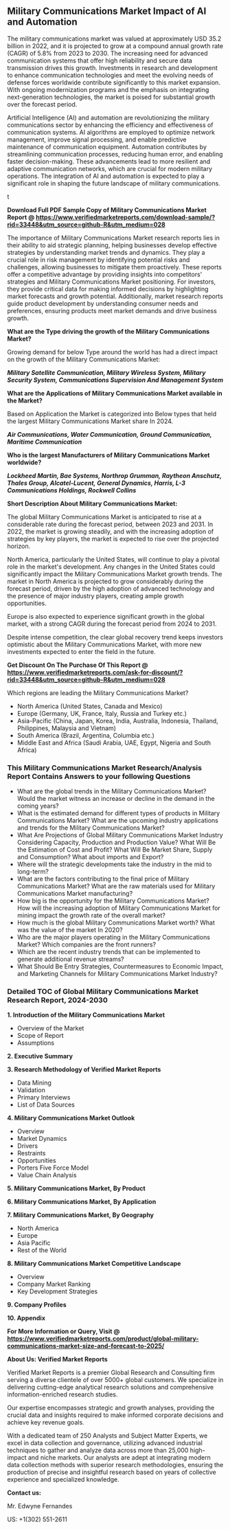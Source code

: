 <h2>Military Communications Market Impact of AI and Automation</h2><p>The military communications market was valued at approximately USD 35.2 billion in 2022, and it is projected to grow at a compound annual growth rate (CAGR) of 5.8% from 2023 to 2030. The increasing need for advanced communication systems that offer high reliability and secure data transmission drives this growth. Investments in research and development to enhance communication technologies and meet the evolving needs of defense forces worldwide contribute significantly to this market expansion. With ongoing modernization programs and the emphasis on integrating next-generation technologies, the market is poised for substantial growth over the forecast period.</p><p>Artificial Intelligence (AI) and automation are revolutionizing the military communications sector by enhancing the efficiency and effectiveness of communication systems. AI algorithms are employed to optimize network management, improve signal processing, and enable predictive maintenance of communication equipment. Automation contributes by streamlining communication processes, reducing human error, and enabling faster decision-making. These advancements lead to more resilient and adaptive communication networks, which are crucial for modern military operations. The integration of AI and automation is expected to play a significant role in shaping the future landscape of military communications.</p>t</p><p id="" class=""><strong>Download Full PDF Sample Copy of Military Communications Market Report @ <a href="https://www.verifiedmarketreports.com/download-sample/?rid=33448&utm_source=github-R&utm_medium=028" target="_blank">https://www.verifiedmarketreports.com/download-sample/?rid=33448&utm_source=github-R&utm_medium=028</a></strong></p><p>The importance of&nbsp;Military Communications Market research reports lies in their ability to aid strategic planning, helping businesses develop effective strategies by understanding market trends and dynamics. They play a crucial role in risk management by identifying potential risks and challenges, allowing businesses to mitigate them proactively. These reports offer a competitive advantage by providing insights into competitors' strategies and Military Communications Market positioning. For investors, they provide critical data for making informed decisions by highlighting market forecasts and growth potential. Additionally, market research reports guide product development by understanding consumer needs and preferences, ensuring products meet market demands and drive business growth.</p><p><strong>What are the&nbsp;Type driving the growth of the Military Communications Market?</strong></p><p id="" class="">Growing demand for below Type around the world has had a direct impact on the growth of the Military Communications Market:</p><em><strong>Military Satellite Communication, Military Wireless System, Military Security System, Communications Supervision And Management System</strong></em></p><strong>What are the&nbsp;Applications&nbsp;of Military Communications Market available in the Market?</strong></p><p id="" class="">Based on Application the Market is categorized into Below types that held the largest Military Communications Market share In 2024.</p><em><strong>Air Communications, Water Communication, Ground Communication, Maritime Communication</strong></em></p><strong>Who is the largest Manufacturers of Military Communications Market worldwide?</strong></p><p><em><strong>Lockheed Martin, Bae Systems, Northrop Grumman, Raytheon Anschutz, Thales Group, Alcatel-Lucent, General Dynamics, Harris, L-3 Communications Holdings, Rockwell Collins</strong></em></p><p id="" class=""><strong>Short Description About Military Communications Market:</strong></p><p>The global Military Communications Market is anticipated to rise at a considerable rate during the forecast period, between 2023 and 2031. In 2022, the market is growing steadily, and with the increasing adoption of strategies by key players, the market is expected to rise over the projected horizon.</p><p>North America, particularly the United States, will continue to play a pivotal role in the market's development. Any changes in the United States could significantly impact the Military Communications Market growth trends. The market in North America is projected to grow considerably during the forecast period, driven by the high adoption of advanced technology and the presence of major industry players, creating ample growth opportunities.</p><p>Europe is also expected to experience significant growth in the global market, with a strong CAGR during the forecast period from 2024 to 2031.</p><p>Despite intense competition, the clear global recovery trend keeps investors optimistic about the Military Communications Market, with more new investments expected to enter the field in the future.</p><p id="" class=""><strong>Get Discount On The Purchase Of This Report @ <a href="https://www.verifiedmarketreports.com/ask-for-discount/?rid=33448&utm_source=github-R&utm_medium=028" target="_blank">https://www.verifiedmarketreports.com/ask-for-discount/?rid=33448&utm_source=github-R&utm_medium=028</a></strong></p>Which regions are leading the Military Communications Market?</p><ul><li>North America (United States, Canada and Mexico)</li><li>Europe (Germany, UK, France, Italy, Russia and Turkey etc.)</li><li>Asia-Pacific (China, Japan, Korea, India, Australia, Indonesia, Thailand, Philippines, Malaysia and Vietnam)</li><li>South America (Brazil, Argentina, Columbia etc.)</li><li>Middle East and Africa (Saudi Arabia, UAE, Egypt, Nigeria and South Africa)</li></ul><h3 id="" class="">This Military Communications Market Research/Analysis Report Contains Answers to your following Questions</h3><ul><li>What are the global trends in the Military Communications Market? Would the market witness an increase or decline in the demand in the coming years?</li><li>What is the estimated demand for different types of products in Military Communications Market? What are the upcoming industry applications and trends for the Military Communications Market?</li><li>What Are Projections of Global Military Communications Market Industry Considering Capacity, Production and Production Value? What Will Be the Estimation of Cost and Profit? What Will Be Market Share, Supply and Consumption? What about imports and Export?</li><li>Where will the strategic developments take the industry in the mid to long-term?</li><li>What are the factors contributing to the final price of Military Communications Market? What are the raw materials used for Military Communications Market manufacturing?</li><li>How big is the opportunity for the Military Communications Market? How will the increasing adoption of Military Communications Market for mining impact the growth rate of the overall market?</li><li>How much is the global Military Communications Market worth? What was the value of the market In 2020?</li><li>Who are the major players operating in the Military Communications Market? Which companies are the front runners?</li><li>Which are the recent industry trends that can be implemented to generate additional revenue streams?</li><li>What Should Be Entry Strategies, Countermeasures to Economic Impact, and Marketing Channels for Military Communications Market Industry?</li></ul><h3 id="" class="">Detailed TOC of Global Military Communications Market Research Report, 2024-2030</h3><p id="" class=""><strong>1. Introduction of the Military Communications Market</strong></p><ul><li>Overview of the Market</li><li>Scope of Report</li><li>Assumptions</li></ul><p id="" class=""><strong>2. Executive Summary</strong></p><p id="" class=""><strong>3. Research Methodology of Verified Market Reports</strong></p><ul><li>Data Mining</li><li>Validation</li><li>Primary Interviews</li><li>List of Data Sources</li></ul><p id="" class=""><strong>4. Military Communications Market Outlook</strong></p><ul><li>Overview</li><li>Market Dynamics</li><li>Drivers</li><li>Restraints</li><li>Opportunities</li><li>Porters Five Force Model</li><li>Value Chain Analysis</li></ul><p id="" class=""><strong>5. Military Communications Market, By Product</strong></p><p id="" class=""><strong>6. Military Communications Market, By Application</strong></p><p id="" class=""><strong>7. Military Communications Market, By Geography</strong></p><ul><li>North America</li><li>Europe</li><li>Asia Pacific</li><li>Rest of the World</li></ul><p id="" class=""><strong>8. Military Communications Market Competitive Landscape</strong></p><ul><li>Overview</li><li>Company Market Ranking</li><li>Key Development Strategies</li></ul><p id="" class=""><strong>9. Company Profiles</strong></p><p id="" class=""><strong>10. Appendix</strong></p><p id="" class=""><strong>For More Information or Query, Visit @ <a href="https://www.verifiedmarketreports.com/product/global-military-communications-market-size-and-forecast-to-2025/" target="_blank">https://www.verifiedmarketreports.com/product/global-military-communications-market-size-and-forecast-to-2025/</a></strong></p><p id="" class=""><strong>About Us: Verified Market Reports</strong></p><p id="" class="">Verified Market Reports is a premier Global Research and Consulting firm serving a diverse clientele of over 5000+ global customers. We specialize in delivering cutting-edge analytical research solutions and comprehensive information-enriched research studies.</p><p id="" class="">Our expertise encompasses strategic and growth analyses, providing the crucial data and insights required to make informed corporate decisions and achieve key revenue goals.</p><p id="" class="">With a dedicated team of 250 Analysts and Subject Matter Experts, we excel in data collection and governance, utilizing advanced industrial techniques to gather and analyze data across more than 25,000 high-impact and niche markets. Our analysts are adept at integrating modern data collection methods with superior research methodologies, ensuring the production of precise and insightful research based on years of collective experience and specialized knowledge.</p><p id="" class=""><strong>Contact us:</strong></p><p id="" class="">Mr. Edwyne Fernandes</p><p id="" class="">US: +1(302) 551-2611</p>